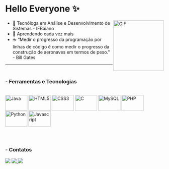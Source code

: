 # Hello Everyone ✨

<img align="right" alt="GIF" height="160px" src="https://i.pinimg.com/originals/75/8f/1c/758f1cd8cede9c3e4711306fc030f4ce.gif"/>

- 💜 Tecnóloga em Análise e Desenvolvimento de Sistemas - IFBaiano
- 🌙 Aprendendo cada vez mais
- ☕ “Medir o progresso da programação por linhas de código é como medir o progresso da construção de aeronaves em termos de peso.” - Bill Gates

---

### <br> - Ferramentas e Tecnologias
<div style="display: inline_block"><br>
  <img align="center" alt="Java" height="50" width="70" src="https://cdn.jsdelivr.net/gh/devicons/devicon/icons/java/java-original.svg" />
  <img align="center" alt="HTML5" height="50" width="70" src="https://cdn.jsdelivr.net/gh/devicons/devicon/icons/html5/html5-original.svg" />
  <img align="center" alt="CSS3" height="50" width="70" src="https://cdn.jsdelivr.net/gh/devicons/devicon/icons/css3/css3-original.svg" />
  <img align="center" alt="C" height="50" width="70" src="https://cdn.jsdelivr.net/gh/devicons/devicon/icons/c/c-original.svg" />
  <img align="center" alt="MySQL" height="50" width="70" src="https://cdn.jsdelivr.net/gh/devicons/devicon/icons/mysql/mysql-original-wordmark.svg" />
  <img align="center" alt="PHP" height="50" width="70" src="https://cdn.jsdelivr.net/gh/devicons/devicon/icons/php/php-original.svg" />
  <img align="center" alt="Python" height="50" width="70" src="https://cdn.jsdelivr.net/gh/devicons/devicon/icons/python/python-original.svg" />
  <img align="center" alt="Javascript" height="50" width="70" src="https://cdn.jsdelivr.net/gh/devicons/devicon/icons/javascript/javascript-original.svg" />
  </div>


<!--
### <br><br> - Estatisticas GitHub:
<div align="center">
  <a href="https://github.com/millyvasc">
  <img align="center" src="https://github-readme-stats.vercel.app/api?username=millyvasc&show_icons=true&theme=radical&include_all_commits=true&count_private=true"/>
  <img align="center" src="https://github-readme-stats.vercel.app/api/top-langs/?username=millyvasc&theme=radical&layout=compact&line_height=40&hide=css"/>
</div>
-->  
  
### <br><br> - Contatos
<div>
  <a href= "https://instagram.com/millyvasc" target="_blank"><img src="https://img.shields.io/badge/-Instagram-%23E4405F?style=for-the-badge&logo=instagram&logoColor=white" target="_blank"></a>
  <a href= "mailto:camillejaninecte@gmail.com"><img src="https://img.shields.io/badge/Gmail-D14836?style=for-the-badge&logo=gmail&logoColor=white" target="_blank"</a>
  <a href= "https://www.linkedin.com/in/camille-janine-306198268/" target="_blank"><img src="https://img.shields.io/badge/-LinkedIn-%230077B5?style=for-the-badge&logo=linkedin&logoColor=white" target="_blank"></a>   
  <!--<a href= ""><img src="https://img.shields.io/badge/Discord-7289DA?style=for-the-badge&logo=discord&logoColor=white" target="_blank"</a>-->
</div>
 
